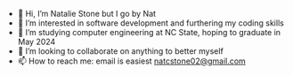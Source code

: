 - 👋 Hi, I’m Natalie Stone but I go by Nat
- 👀 I’m interested in software development and furthering my coding skills
- 🌱 I’m studying computer engineering at NC State, hoping to graduate in May 2024
- 💞️ I’m looking to collaborate on anything to better myself
- 📫 How to reach me: email is easiest natcstone02@gmail.com

<!---
natcstone/natcstone is a ✨ special ✨ repository because its `README.md` (this file) appears on your GitHub profile.
You can click the Preview link to take a look at your changes.
--->
